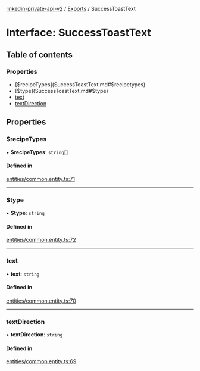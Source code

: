 [linkedin-private-api-v2](../README.md) / [Exports](../modules.md) / SuccessToastText

# Interface: SuccessToastText

## Table of contents

### Properties

- [$recipeTypes](SuccessToastText.md#$recipetypes)
- [$type](SuccessToastText.md#$type)
- [text](SuccessToastText.md#text)
- [textDirection](SuccessToastText.md#textdirection)

## Properties

### $recipeTypes

• **$recipeTypes**: `string`[]

#### Defined in

[entities/common.entity.ts:71](https://github.com/akash-gupt/linkedin-private-api/blob/db337d2/src/entities/common.entity.ts#L71)

___

### $type

• **$type**: `string`

#### Defined in

[entities/common.entity.ts:72](https://github.com/akash-gupt/linkedin-private-api/blob/db337d2/src/entities/common.entity.ts#L72)

___

### text

• **text**: `string`

#### Defined in

[entities/common.entity.ts:70](https://github.com/akash-gupt/linkedin-private-api/blob/db337d2/src/entities/common.entity.ts#L70)

___

### textDirection

• **textDirection**: `string`

#### Defined in

[entities/common.entity.ts:69](https://github.com/akash-gupt/linkedin-private-api/blob/db337d2/src/entities/common.entity.ts#L69)

